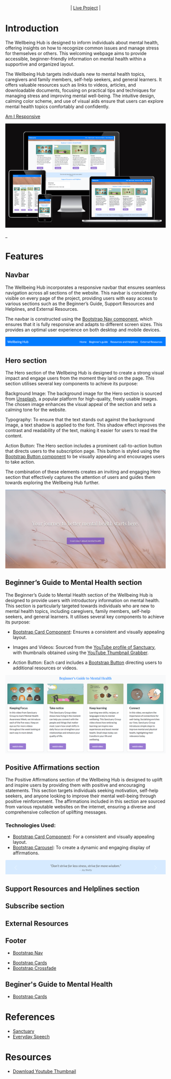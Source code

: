 <p align="center">
| <a href="https://gerasoa.github.io/wellbeing-hub/" target="_blank">Live Project</a> |
</p>

# Introduction

The Wellbeing Hub is designed to inform individuals about mental health, offering insights on how to recognize common issues and manage stress for themselves or others. This welcoming webpage aims to provide accessible, beginner-friendly information on mental health within a supportive and organized layout.

The Wellbeing Hub targets individuals new to mental health topics, caregivers and family members, self-help seekers, and general learners. It offers valuable resources such as links to videos, articles, and downloadable documents, focusing on practical tips and techniques for managing stress and improving mental well-being. The intuitive design, calming color scheme, and use of visual aids ensure that users can explore mental health topics comfortably and confidently.

[Am I Responsive](https://ui.dev/amiresponsive?url=https://gerasoa.github.io/project-ci-draft/)

![screen website](https://github.com/gerasoa/wellbeing-hub/blob/main/assets/images/docs/am-i-responsive.png)
                  
_

# Features

## Navbar
The Wellbeing Hub incorporates a responsive navbar that ensures seamless navigation across all sections of the website. This navbar is consistently visible on every page of the project, providing users with easy access to various sections such as the Beginner’s Guide, Support Resources and Helplines, and External Resources.

The navbar is constructed using the [Bootstrap Nav component](https://getbootstrap.com/docs/5.3/components/navbar/#nav), which ensures that it is fully responsive and adapts to different screen sizes. This provides an optimal user experience on both desktop and mobile devices.

![navbad image](https://github.com/gerasoa/wellbeing-hub/blob/main/assets/images/docs/navbar.png)

## Hero section

The Hero section of the Wellbeing Hub is designed to create a strong visual impact and engage users from the moment they land on the page. This section utilises several key components to achieve its purpose:

Background Image: The background image for the Hero section is sourced from [Unsplash](https://unsplash.com/), a popular platform for high-quality, freely usable images. The chosen image enhances the visual appeal of the section and sets a calming tone for the website.

Typography: To ensure that the text stands out against the background image, a text shadow is applied to the font. This shadow effect improves the contrast and readability of the text, making it easier for users to read the content.

Action Button: The Hero section includes a prominent call-to-action button that directs users to the subscription page. This button is styled using the [Bootstrap Button component](https://getbootstrap.com/docs/5.3/components/buttons/) to be visually appealing and encourages users to take action.

The combination of these elements creates an inviting and engaging Hero section that effectively captures the attention of users and guides them towards exploring the Wellbeing Hub further.

![navbad image](https://github.com/gerasoa/wellbeing-hub/blob/main/assets/images/docs/hero-doc.png)

## Beginner’s Guide to Mental Health section

The Beginner’s Guide to Mental Health section of the Wellbeing Hub is designed to provide users with introductory information on mental health. This section is particularly targeted towards individuals who are new to mental health topics, including caregivers, family members, self-help seekers, and general learners. It utilises several key components to achieve its purpose:

- [Bootstrap Card Component](https://getbootstrap.com/docs/5.3/components/card/#example): Ensures a consistent and visually appealing layout.

- Images and Videos: Sourced from the [YouTube profile of Sanctuary](https://www.youtube.com/@WeAreSanctuary), with thumbnails obtained using the [YouTube Thumbnail Grabber](https://youtube-thumbnail-grabber.com).

- Action Button: Each card includes a [Bootstrap Button](https://getbootstrap.com/docs/5.3/components/buttons/) directing users to additional resources or videos.

![navbad image](https://github.com/gerasoa/wellbeing-hub/blob/main/assets/images/docs/beginners-guide.png)

## Positive Affirmations section
The Positive Affirmations section of the Wellbeing Hub is designed to uplift and inspire users by providing them with positive and encouraging statements. This section targets individuals seeking motivation, self-help seekers, and anyone looking to improve their mental well-being through positive reinforcement. The affirmations included in this section are sourced from various reputable websites on the internet, ensuring a diverse and comprehensive collection of uplifting messages.

### Technologies Used:
- [Bootstrap Card Component](https://getbootstrap.com/docs/5.3/components/card/#example): For a consistent and visually appealing layout.
- [Bootstrap Carousel](https://getbootstrap.com/docs/5.3/components/carousel/): To create a dynamic and engaging display of affirmations.

![positive affirmations image](https://github.com/gerasoa/wellbeing-hub/blob/main/assets/images/docs/positive-affirmations.png)
## Support Resources and Helplines section

## Subscribe section

## External Resources

## Footer


<!-- Navbar -->
- [Bootstrap Nav](https://getbootstrap.com/docs/5.3/components/navbar/#nav)

<!-- Inspirational Quotes -->
- [Bootstrap Cards](https://getbootstrap.com/docs/5.3/components/card/#example)
- [Bootstrap Crossfade](https://getbootstrap.com/docs/5.3/components/carousel/#crossfade)


## Beginer's Guide to Mental Health

- [Bootstrap Cards](https://getbootstrap.com/docs/5.3/components/card/#example)


<!-- Support Resources and Helplines -->

<!-- Subscribe to Our Newsletter -->

<!-- Articles External Resources -->

<!-- Footer -->


# References

- [Sanctuary](https://www.sanctuary.co.uk/) 
- [Everyday Speech](https://everydayspeech.com/)

# Resources

 - [Download Youtube Thumbnail](https://youtube-thumbnail-grabber.com/)


